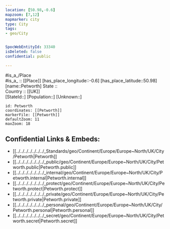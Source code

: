 ```yaml
---
location: [50.98,-0.6] 
mapzoom: [7,12] 
mapmarker: city 
type: City
tags:
- geo/City


SpocWebEntityId: 33340
isDeleted: false
confidential: public

---
```

#is_a_/Place  
#is_a_ :: [[Place]] 
[has_place_longitude::-0.6] 
[has_place_latitude::50.98] 
[name::Petworth] 
State ::  
Country :: [[UK]]  
[StateId::] 
[Population::] 
[Unknown::] 


```leaflet
id: Petworth
coordinates: [[Petworth]] 
markerFile: [[Petworth]] 
defaultZoom: 11 
maxZoom: 18
```


## Confidential Links & Embeds: 
- [[../../../../../../../_Standards/geo/Continent/Europe/Europe~North/UK/City/Petworth|Petworth]] 
- [[../../../../../../../_public/geo/Continent/Europe/Europe~North/UK/City/Petworth.public|Petworth.public]] 
- [[../../../../../../../_internal/geo/Continent/Europe/Europe~North/UK/City/Petworth.internal|Petworth.internal]] 
- [[../../../../../../../_protect/geo/Continent/Europe/Europe~North/UK/City/Petworth.protect|Petworth.protect]] 
- [[../../../../../../../_private/geo/Continent/Europe/Europe~North/UK/City/Petworth.private|Petworth.private]] 
- [[../../../../../../../_personal/geo/Continent/Europe/Europe~North/UK/City/Petworth.personal|Petworth.personal]] 
- [[../../../../../../../_secret/geo/Continent/Europe/Europe~North/UK/City/Petworth.secret|Petworth.secret]] 
